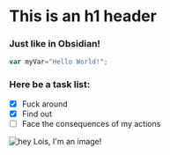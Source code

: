 # This is an h1 header

### Just like in Obsidian!

``` javascript
var myVar="Hello World!";
```
### Here be a task list:

- [x] Fuck around
- [x] Find out
- [ ] Face the consequences of my actions
      
![hey Lois, I'm an image!](https://static.wikia.nocookie.net/padredefamilia/images/c/c2/Peter_Griffin.png/revision/latest?cb=20220920160419&path-prefix=es)
